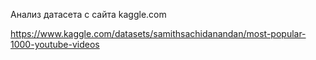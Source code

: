 Анализ датасета с сайта kaggle.com

https://www.kaggle.com/datasets/samithsachidanandan/most-popular-1000-youtube-videos
